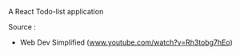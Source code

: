 A React Todo-list application

Source : 
 - Web Dev Simplified (www.youtube.com/watch?v=Rh3tobg7hEo)
